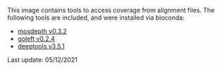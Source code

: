 This image contains tools to access coverage from alignment files.
The following tools are included, and were installed via bioconda:
  * [mosdepth v0.3.2](https://github.com/brentp/mosdepth)
  * [goleft v0.2.4](https://github.com/brentp/goleft)
  * [deeptools v3.5.1](https://deeptools.readthedocs.io/en/develop/)

Last update: 05/12/2021
